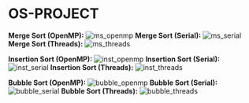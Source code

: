 # OS-PROJECT
**Merge Sort (OpenMP):**
![ms_openmp](https://github.com/21k-3103-Fahad/OS-PROJECT/assets/123352821/02a93bc6-4e00-4518-8ff2-e6843abd3e88)
**Merge Sort (Serial):**
![ms_serial](https://github.com/21k-3103-Fahad/OS-PROJECT/assets/123352821/a3ce003f-d28c-49b4-8a15-b80490b81106)
**Merge Sort (Threads):**
![ms_threads](https://github.com/21k-3103-Fahad/OS-PROJECT/assets/123352821/8e62ccf7-b65b-4a8b-a642-fdbbacd7c7ad)

**Insertion Sort (OpenMP):**
![inst_openmp](https://github.com/21k-3103-Fahad/OS-PROJECT/assets/123352821/1710ab71-fb52-4bbd-b17d-c4f8589a3faf)
**Insertion Sort (Serial):**
![inst_serial](https://github.com/21k-3103-Fahad/OS-PROJECT/assets/123352821/3ca2aefb-3274-4506-9ebc-f34ba125d6b2)
**Insertion Sort (Threads):**
![inst_threads](https://github.com/21k-3103-Fahad/OS-PROJECT/assets/123352821/7aaeb718-55aa-4e82-bfc8-b8b61395278c)

**Bubble Sort (OpenMP):**
![bubble_openmp](https://github.com/21k-3103-Fahad/OS-PROJECT/assets/123352821/2993bf4b-0ad1-4be1-b3c5-c1d1b74c96c7)
**Bubble Sort (Serial):**
![bubble_serial](https://github.com/21k-3103-Fahad/OS-PROJECT/assets/123352821/0cd1882b-477b-45a7-8d65-5b15e9480801)
**Bubble Sort (Threads):**
![bubble_threads](https://github.com/21k-3103-Fahad/OS-PROJECT/assets/123352821/776a47d3-b9c8-462d-b4c4-df24ea4fd543)
